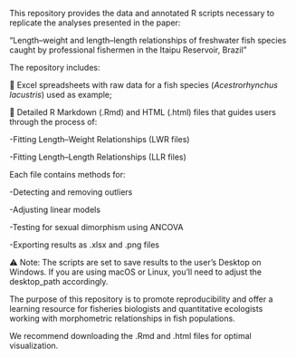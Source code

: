 This repository provides the data and annotated R scripts necessary to replicate the analyses presented in the paper:

“Length–weight and length–length relationships of freshwater fish species caught by professional fishermen in the Itaipu Reservoir, Brazil”

The repository includes:

📂 Excel spreadsheets with raw data for a fish species (_Acestrorhynchus lacustris_) used as example;

📄 Detailed R Markdown (.Rmd) and HTML (.html) files that guides users through the process of:

 -Fitting Length–Weight Relationships (LWR files)
 
 -Fitting Length–Length Relationships (LLR files)
 
 Each file contains methods for:

 -Detecting and removing outliers

 -Adjusting linear models

 -Testing for sexual dimorphism using ANCOVA

 -Exporting results as .xlsx and .png files
 
⚠️ Note: The scripts are set to save results to the user’s Desktop on Windows. If you are using macOS or Linux, you’ll need to adjust the desktop_path accordingly.

The purpose of this repository is to promote reproducibility and offer a learning resource for fisheries biologists and quantitative ecologists working with morphometric relationships in fish populations.

We recommend downloading the .Rmd and .html files for optimal visualization.
